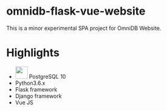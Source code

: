 # omnidb-flask-vue-website

This is a minor experimental SPA project for OmniDB Website.


# Highlights
- <img src='https://www.postgresql.org/media/img/about/press/elephant.png' width='32' height='32'> PostgreSQL 10
- Python3.6.x
- Flask framework
- Django framework
- Vue JS
